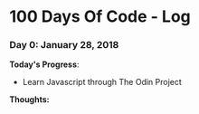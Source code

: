 # 100 Days Of Code - Log

### Day 0: January 28, 2018

**Today's Progress**: 
* Learn Javascript through The Odin Project

**Thoughts:** 

